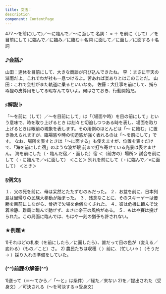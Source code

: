 ```yaml
---
title: 文法：
description
component: ContentPage
---
```



477.～を前に(して)／～に臨んで／～に面して
名詞： × ＋ を前に（して）／を目前にして に臨んで／に臨み／に臨む＋名詞 に面して／に面し／に面する＋名詞
### ♪会話♪
山田：連休を目前にして、大きな商談が飛び込んできたね。
李 ：まさに干天の滋雨だよ。これでわが社も一息つけるよ。苦あれば楽ありとはこのことだ。 山田：これで会社がまた軌道に乗るといいなあ。 佐藤：大仕事を前にして、捕らぬ狸の皮算用をしてる暇なんてないよ。何はさておき、行動開始だ。
### ♯解説♭
「～を前に（して）／～を目前にして」は「（場面や時）を目の前にして」という意味で、時を取り上げるとき は刻々と切迫しつつある時を表し、場面を取り上げるときは眼前の現象を表します。その用例のほとんどは「～ に臨む」に置き換えられますが、臨場感や時の切迫感が強く表れるのは「～を前にして」です。
なお、場所を表すときは「～に面する」も使えますが、位置を表すだけで、「海を前にした宿」のような波が眼 前まで打ち寄せている光景は表せません。
海を前にした（・臨んだ宿／・面した）宿 ＜（前方の）場所＞ 試合を前にして（・に臨んで／×に面して） ＜こと＞ 別れを前にして（・に臨んで／×に面して） ＜とき＞
### §例文§
１．父の死を前に、母は呆然とたたずむのみだった。
２．お盆を前に、日本列島は里帰りの民族大移動が始まった。
３．残念なことに、そのスキーヤーは優勝を目前にしながら、骨折で欠場を余儀なくされた。
４．彼は危機に臨んで沈着冷静、難局に臨んで動ぜず、まさに帝王の風格がある。
５．もはや賽は投げられた。この局面に臨んでは、もはや一刻の猶予も許されない。
### ★例題★
1)それほどの札束（を前にしたら／に面したら）、誰だって目の色が（変える／変わる）（もの／こと）さ。
2) 農民たちは収穫（ ）前に、（忙しい→ ）（そうだ→ ）採り入れの準備をしていた。
### (^^)前課の解答(^^)
1)送って（＝～てから／「～と」は条件）／経た／来ない
2)を／提出された（受身文）／可決される（～を可決する→受身文）
